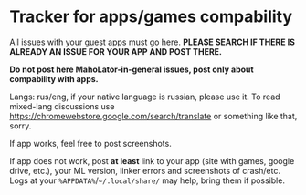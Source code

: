 # Tracker for apps/games compability

All issues with your guest apps must go here. **PLEASE SEARCH IF THERE IS ALREADY AN ISSUE FOR YOUR APP AND POST THERE.**

**Do not post here MahoLator-in-general issues, post only about compability with apps.**

Langs: rus/eng, if your native language is russian, please use it. To read mixed-lang discussions use https://chromewebstore.google.com/search/translate or something like that, sorry.

If app works, feel free to post screenshots.

If app does not work, post **at least** link to your app (site with games, google drive, etc.), your ML version, linker errors and screenshots of crash/etc. Logs at your `%APPDATA%`/`~/.local/share/` may help, bring them if possible.
